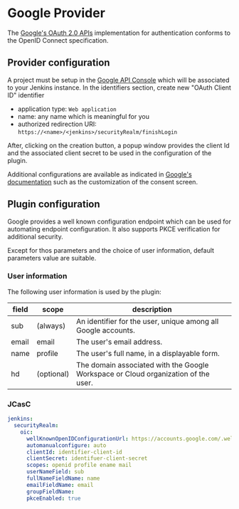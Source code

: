 # Google Provider

The [Google's OAuth 2.0 APIs][1] implementation for authentication
conforms to the OpenID Connect specification.


## Provider configuration

A project must be setup in the [Google API Console][2] which will be
associated to your Jenkins instance. In the identifiers section, create
new "OAuth Client ID" identifier

- application type: `Web application`
- name: any name which is meaningful for you
- authorized redirection URI: `https://<name>/<jenkins>/securityRealm/finishLogin`

After, clicking on the creation button, a popup window provides the
client Id and the associated client secret to be used in the
configuration of the plugin.

Additional configurations are available as indicated in [Google's documentation][1] such as the customization of the consent screen.

## Plugin configuration

Google provides a well known configuration endpoint which can be used
for automating endpoint configuration. It also supports PKCE
verification for additional security.

Except for thos parameters and the choice of user information, default parameters value are suitable.

### User information

The following user information is used by the plugin:

| field | scope | description |
| ----- | ----- | ----------- |
| sub | (always) | An identifier for the user, unique among all Google accounts. |
| email | email | The user's email address. |
| name | profile | The user's full name, in a displayable form. |
| hd | (optional) | The domain associated with the Google Workspace or Cloud organization of the user. |

### JCasC

```yaml
jenkins:
  securityRealm:
    oic:
      wellKnownOpenIDConfigurationUrl: https://accounts.google.com/.well-known/openid-configuration
      automanualconfigure: auto
      clientId: identifier-client-id
      clientSecret: identifuer-client-secret
      scopes: openid profile ename mail 
      userNameField: sub
      fullNameFieldName: name
      emailFieldName: email
      groupFieldName: 
      pkceEnabled: true
```

[1]: https://developers.google.com/identity/openid-connect/openid-connect
[2]: https://console.developers.google.com/
